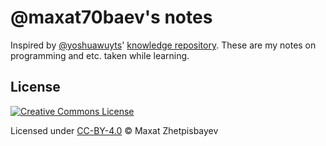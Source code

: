 # @maxat70baev's notes

Inspired by [@yoshuawuyts](https://github.com/yoshuawuyts)' [knowledge repository](https://github.com/yoshuawuyts/knowledge).
These are my notes on programming and etc. taken while learning.

## License

[![Creative Commons License](https://i.creativecommons.org/l/by/4.0/88x31.png)](http://creativecommons.org/licenses/by/4.0/)

Licensed under [CC-BY-4.0](LICENSE.md) © Maxat Zhetpisbayev

